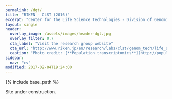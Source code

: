 ```yaml
---
permalink: /dgt/
title: "RIKEN - CLST (2016)"
excerpt: "Center for the Life Science Technologies - Division of Genomic Technologies - GMT Unit   (6 months internship - Yokohama, Japan)"
layout: single
header:
  overlay_image: /assets/images/header-dgt.jpg
  overlay_filter: 0.7
  cta_label: "Visit the research group website"
  cta_url: "http://www.riken.jp/en/research/labs/clst/genom_tech/life_sci_accel/genom_mini/"
  caption: "Photo credit: [**Population transcriptomics**](http://population-transcriptomics.org/)"
sidebar:
  nav: "cv"
modified: 2017-02-04T19:24:00
---
```


{% include base_path %}

Site under construction.
